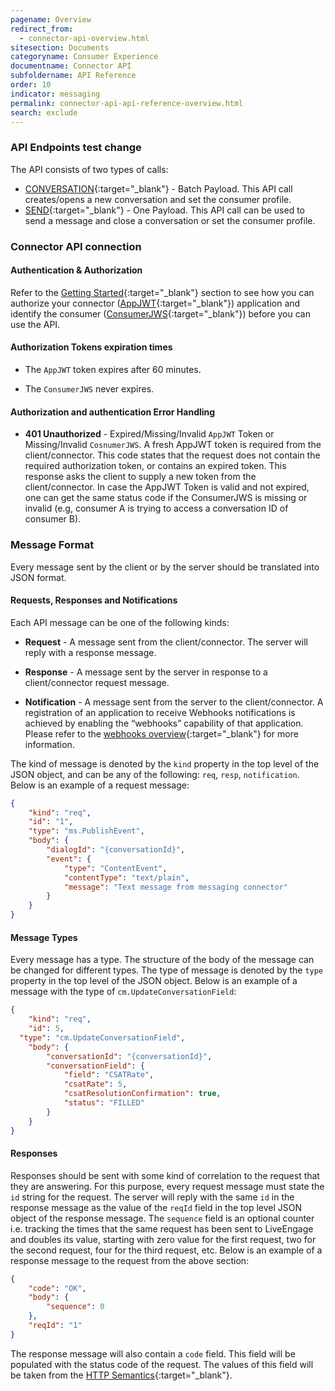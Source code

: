 ```yaml
---
pagename: Overview
redirect_from:
  - connector-api-overview.html
sitesection: Documents
categoryname: Consumer Experience
documentname: Connector API
subfoldername: API Reference
order: 10
indicator: messaging
permalink: connector-api-api-reference-overview.html
search: exclude
---
```


### API Endpoints test change

The API consists of two types of calls:

* [CONVERSATION](sendapi-create.html){:target="_blank"} - Batch Payload. This API call creates/opens a new conversation and set the consumer profile.
* [SEND](sendapi-send.html){:target="_blank"} - One Payload. This API call can be used to send a message and close a conversation or set the consumer profile.

### Connector API connection


####  Authentication & Authorization

Refer to the [Getting Started](connectorapi-getting-started.html){:target="_blank"} section to see how you can authorize your connector ([AppJWT](Create_AppJWT.html){:target="_blank"}) application and identify the consumer ([ConsumerJWS](Create_ConsumerJWS.html){:target="_blank"}) before you can use the API.


####  Authorization Tokens expiration times

* The ``AppJWT`` token expires after 60 minutes.

* The ``ConsumerJWS`` never expires.

####  Authorization and authentication Error Handling

* **401 Unauthorized** - Expired/Missing/Invalid ``AppJWT`` Token or Missing/Invalid ``CosnumerJWS``. A fresh AppJWT token is required from the client/connector. This code states that the request does not contain the required authorization token, or contains an expired token. This response asks the client to supply a new token from the client/connector. In case the AppJWT Token is valid and not expired, one can get the same status code if the ConsumerJWS is missing or invalid (e.g, consumer A is trying to access a conversation ID of consumer B).


### Message Format

Every message sent by the client or by the server should be translated into JSON format.

####  Requests, Responses and Notifications

Each API message can be one of the following kinds:

* **Request** - A message sent from the client/connector. The server will reply with a response message.

* **Response** - A message sent by the server in response to a client/connector request message.

* **Notification** - A message sent from the server to the client/connector. A registration of an application to receive Webhooks notifications is achieved by enabling the “webhooks” capability of that application. Please refer to the [webhooks overview](webhooks-overview.html){:target="_blank"} for more information.  

The kind of message is denoted by the `kind` property in the top level of the JSON object, and can be any of the following: `req`, `resp`, `notification`. Below is an example of a request message:

```json
{
	"kind": "req",
	"id": "1",
	"type": "ms.PublishEvent",
	"body": {
		"dialogId": "{conversationId}",
		"event": {
			"type": "ContentEvent",
			"contentType": "text/plain",
			"message": "Text message from messaging connector"
		}
	}
}
```

####  Message Types

Every message has a type. The structure of the body of the message can be changed for different types. The type of message is denoted by the `type` property in the top level of the JSON object. Below is an example of a message with the type of `cm.UpdateConversationField`:

```json
{
	"kind": "req",
	"id": 5,
  "type": "cm.UpdateConversationField",
	"body": {
		"conversationId": "{conversationId}",
		"conversationField": {
			"field": "CSATRate",
			"csatRate": 5,
			"csatResolutionConfirmation": true,
			"status": "FILLED"
		}
	}
}
```

####  Responses

Responses should be sent with some kind of correlation to the request that they are answering. For this purpose, every request message must state the `id` string for the request. The server will reply with the same `id` in the response message as the value of the `reqId` field in the top level JSON object of the response message. The `sequence` field is an optional counter i.e. tracking the times that the same request has been sent to LiveEngage and doubles its value, starting with zero value for the first request, two for the second request, four for the third request, etc. Below is an example of a response message to the request from the above section:

```json
{
    "code": "OK",
    "body": {
        "sequence": 0
    },
    "reqId": "1"
}
```

The response message will also contain a `code` field. This field will be populated with the status code of the request. The values of this field will be taken from the [HTTP Semantics](https://tools.ietf.org/html/rfc7231){:target="_blank"}.
